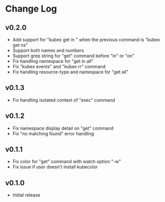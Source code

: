 # Change Log

## v0.2.0

- Add support for "kubex get <resource-type> in <number>" when the previous command is "kubex get ns"
- Support both names and numbers
- Support grep string for "get" command before "in" or "on"
- Fix handling namespace for "get <resource-type> in all"
- Fix "kubex events" and "kubex rr" command
- Fix handling resource-type and namespace for "get all"

## v0.1.3

- Fix handling isolated context of "exec" command

## v0.1.2

- Fix namespace display detail on "get" command
- Fix "no matching found" error handling

## v0.1.1

- Fix color for "get" command with watch option "-w"
- Fix issue if user doesn't install kubecolor

## v0.1.0

- Initial release
